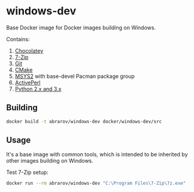 # windows-dev
 
Base Docker image for Docker images building on Windows. 

Contains:

1. [Chocolatey](https://chocolatey.org)
1. [7-Zip](https://www.7-zip.org)
1. [Git](https://git-scm.com)
1. [CMake](https://cmake.org)
1. [MSYS2](http://www.msys2.org) with base-devel Pacman package group
1. [ActivePerl](https://www.activestate.com/products/activeperl)
1. [Python 2.x and 3.x](https://www.python.org)

## Building

```bash
docker build -t abrarov/windows-dev docker/windows-dev/src
```

## Usage

It's a base image with common tools, which is intended to be inherited by other images building on Windows.

Test 7-Zip setup:

```bash
docker run --rm abrarov/windows-dev "C:\Program Files\7-Zip\7z.exe"
```